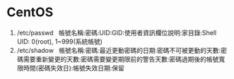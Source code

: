 # CentOS

1. /etc/passwd 
   帳號名稱:密碼:UID:GID:使用者資訊欄位說明:家目錄:Shell
   UID: 0(root), 1~999(系統帳號)
2. /etc/shadow
   帳號名稱:密碼:最近更動密碼的日期:密碼不可被更動的天數:密碼需要重新變更的天數:密碼需要變更期限前的警告天數:密碼過期後的帳號寬限時間(密碼失效日):帳號失效日期:保留
